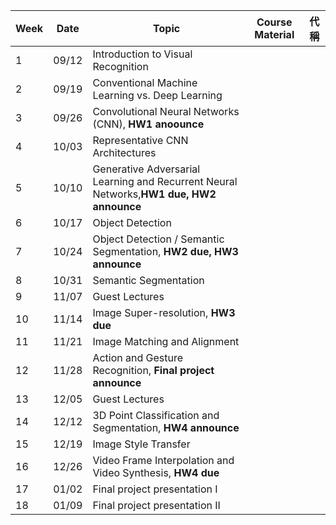 | Week | Date     |Topic                                                                                      | Course Material                                                                                               |  代稱   |
| ---- | -------- | ------------------------------------------------------------------------------------------| ------------------------------------------------------------------------------------------------------------  | ------ |    
|   1  |  09/12   | Introduction to Visual Recognition                                                        |                                                                                                               |        |
|   2  |  09/19   | Conventional Machine Learning vs. Deep Learning                                           |                                                                                                               |        |
|   3  |  09/26   | Convolutional Neural Networks (CNN), **HW1 anoounce**                                    |                                                                                                                 |        |
|   4  |  10/03   | Representative CNN Architectures                                                          |                                                                                                               |        |
|   5  |  10/10   | Generative Adversarial Learning and Recurrent Neural Networks,**HW1 due, HW2 announce**   |                                                                                                               |        |
|   6  |  10/17   | Object Detection                                                                          |                                                                                                               |        |
|   7  |  10/24   | Object Detection / Semantic Segmentation, **HW2 due, HW3 announce**                       |                                                                                                               |        |
|   8  |  10/31   | Semantic Segmentation                                                                     |                                                                                                               |        |
|   9  |  11/07   | Guest Lectures                                                                            |                                                                                                               |        |    
|   10 |  11/14   | Image Super-resolution, **HW3 due**                                                       |                                                                                                               |        |    
|   11 |  11/21   | Image Matching and Alignment                                                              |                                                                                                               |        |    
|   12 |  11/28   | Action and Gesture Recognition, **Final project announce**                                |                                                                                                               |        |   
|   13 |  12/05   | Guest Lectures                                                                            |                                                                                                               |        |   
|   14 |  12/12   | 3D Point Classification and Segmentation, **HW4 announce**                                |                                                                                                               |        |   
|   15 |  12/19   | Image Style Transfer                                                                      |                                                                                                               |        |   
|   16 |  12/26   | Video Frame Interpolation and Video Synthesis, **HW4 due**                                |                                                                                                               |        |   
|   17 |  01/02   | Final project presentation I                                                              |                                                                                                               |        |  
|   18 |  01/09   | Final project presentation II                                                             |                                                                                                               |        |  
